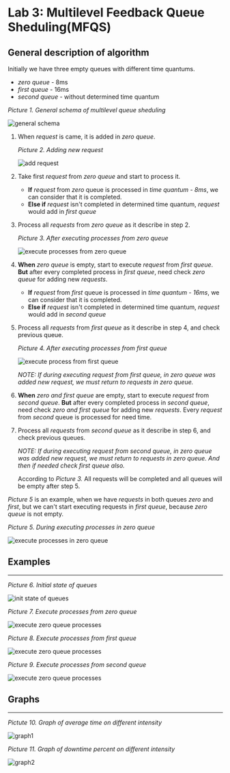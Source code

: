 # Lab 3: Multilevel Feedback Queue Sheduling(MFQS)

## General description of algorithm 

Initially we have three empty queues with different time quantums.

- *zero queue* - 8ms
- *first queue* - 16ms
- *second queue* - without determined time quantum 

*Picture 1. General schema of multilevel queue sheduling*

![general schema](./img/mfqs-GeneralSchema.png)


1. When *request* is came, it is added in *zero queue*. 

    *Picture 2. Adding new request*

    ![add request](./img/mfqs-addRequest.png)


2. Take first *request* from *zero queue* and start to process it.
    + **If** *request* from *zero* queue is processed in *time quantum - 8ms*, we can consider that it is completed.
    + **Else if** *request* isn't completed in determined time quantum, *request* would add in *first queue*
3. Process all *requests* from *zero queue* as it describe in step 2.

    *Picture 3. After executing processes from zero queue*

    ![execute processes from zero queue](./img/mfqs-executeProcesses1.png)


4. **When** *zero queue* is empty, start to execute *request* from *first queue*. **But** after every completed process in *first queue*, need check *zero queue* for adding new *requests*.
     + **If** *request* from *first* queue is processed in *time quantum - 16ms*, we can consider that it is completed.
    + **Else if** *request* isn't completed in determined time quantum, *request* would add in *second queue*
5. Process all *requests* from *first queue* as it describe in step 4, and check previous queue.


    *Picture 4. After executing processes from first queue*

    ![execute process from first queue](./img/mfqs-executeProcesses2.png)


    *NOTE: If during executing request from first queue, in zero queue was added new request, we must return to requests in zero queue.*

6. **When** *zero and first queue* are empty, start to execute *request* from *second queue*. **But** after every completed process in *second queue*, need check *zero and first queue* for adding new *requests*.
Every *request* from *second* queue is processed for need time.

7. Process all *requests* from *second queue* as it describe in step 6, and check previous queues.

     *NOTE: If during executing request from second queue, in zero queue was added new request, we must return to requests in zero queue. And then if needed check first queue also.*

    According to *Picture 3.* All requests will be completed and all queues will be empty after step 5.

*Picture 5* is an example, when we have *requests* in both queues *zero* and *first*, but we can't start executing requests in *first queue*, because *zero queue* is not empty.

*Picture 5. During executing processes in zero queue*

![execute processes in zero queue](./img/mfqs-NotExexcute.png)

## Examples
---



*Picture 6. Initial state of queues*

![init state of queues](./img/result-initialState.png)

*Picture 7. Execute processes from zero queue*

![execute zero queue processes](./img/result-executeProcesses1.png)


*Picture 8. Execute processes from first queue*

![execute zero queue processes](./img/result-executeProcesses2.png)


*Picture 9. Execute processes from second queue*

![execute zero queue processes](./img/result-executeProcesses3.png)

## Graphs 
---

*Pictute 10. Graph of average time on different intensity*

![graph1](./img/graph1.png)

*Picture 11. Graph of downtime percent on different intensity*

![graph2](./img/graph2.png)